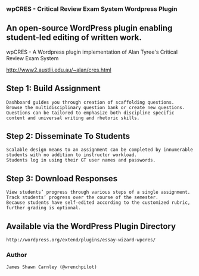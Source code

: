 ### wpCRES - Critical Review Exam System Wordpress Plugin
## An open-source WordPress plugin enabling student-led editing of written work.

wpCRES - A Wordpress plugin implementation of Alan Tyree's Critical Review Exam System

http://www2.austlii.edu.au/~alan/cres.html

## Step 1: Build Assignment

    Dashboard guides you through creation of scaffolding questions.
    Browse the multidisciplinary question bank or create new questions.
    Questions can be tailored to emphasize both discipline specific content and universal writing and rhetoric skills.

## Step 2: Disseminate To Students

    Scalable design means to an assignment can be completed by innumerable students with no addition to instructor workload.
    Students log in using their GT user names and passwords.

## Step 3: Download Responses

    View students’ progress through various steps of a single assignment.
    Track students’ progress over the course of the semester.
    Because students have self-edited according to the customized rubric, further grading is optional.

## Available via the WordPress Plugin Directory

    http://wordpress.org/extend/plugins/essay-wizard-wpcres/


### Author

    James Shawn Carnley (@wrenchpilot)
